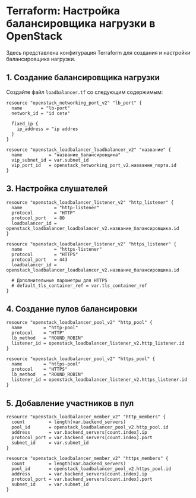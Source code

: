 # Terraform: Настройка балансировщика нагрузки в OpenStack

Здесь представлена конфигурация Terraform для создания и настройки балансировщика нагрузки.

## 1. Создание балансировщика нагрузки

Создайте файл `loadbalancer.tf` со следующим содержимым:

```hcl
resource "openstack_networking_port_v2" "lb_port" {
  name       = "lb-port"
  network_id = "id сети"

  fixed_ip {
    ip_address = "ip addres
  }
}

resource "openstack_loadbalancer_loadbalancer_v2" "название" {
  name          = "название_балансировщика"
  vip_subnet_id = var.subnet_id
  vip_port_id   = openstack_networking_port_v2.название_порта.id
}
```

## 3. Настройка слушателей

```hcl
resource "openstack_loadbalancer_listener_v2" "http_listener" {
  name            = "http-listener"
  protocol        = "HTTP"
  protocol_port   = 80
  loadbalancer_id = openstack_loadbalancer_loadbalancer_v2.название_балансировщика.id
}

resource "openstack_loadbalancer_listener_v2" "https_listener" {
  name            = "https-listener"
  protocol        = "HTTPS"
  protocol_port   = 443
  loadbalancer_id = openstack_loadbalancer_loadbalancer_v2.название_балансировщика.id
  
  # Дополнительные параметры для HTTPS
  # default_tls_container_ref = var.tls_container_ref
}
```

## 4. Создание пулов балансировки

```hcl
resource "openstack_loadbalancer_pool_v2" "http_pool" {
  name        = "http-pool"
  protocol    = "HTTP"
  lb_method   = "ROUND_ROBIN"
  listener_id = openstack_loadbalancer_listener_v2.http_listener.id
}

resource "openstack_loadbalancer_pool_v2" "https_pool" {
  name        = "https-pool"
  protocol    = "HTTPS"
  lb_method   = "ROUND_ROBIN"
  listener_id = openstack_loadbalancer_listener_v2.https_listener.id
}
```

## 5. Добавление участников в пул

```hcl
resource "openstack_loadbalancer_member_v2" "http_members" {
  count         = length(var.backend_servers)
  pool_id       = openstack_loadbalancer_pool_v2.http_pool.id
  address       = var.backend_servers[count.index].ip
  protocol_port = var.backend_servers[count.index].port
  subnet_id     = var.subnet_id
}

resource "openstack_loadbalancer_member_v2" "https_members" {
  count         = length(var.backend_servers)
  pool_id       = openstack_loadbalancer_pool_v2.https_pool.id
  address       = var.backend_servers[count.index].ip
  protocol_port = var.backend_servers[count.index].port
  subnet_id     = var.subnet_id
}
